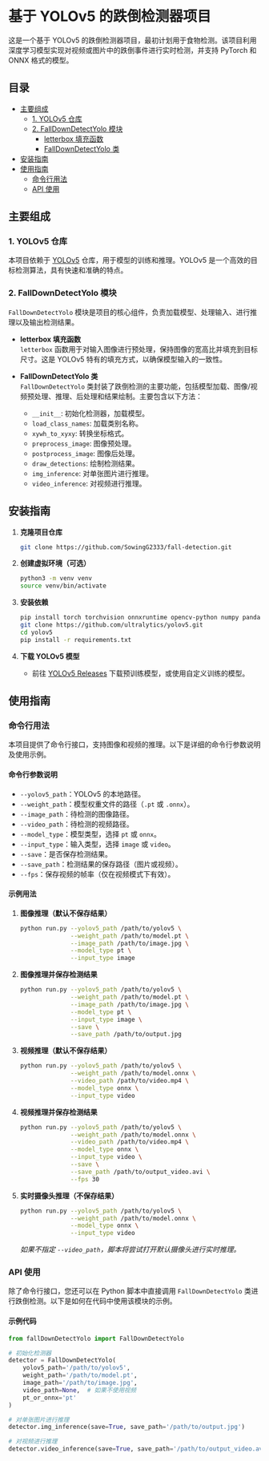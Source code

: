 # 基于 YOLOv5 的跌倒检测器项目

这是一个基于 YOLOv5 的跌倒检测器项目，最初计划用于食物检测。该项目利用深度学习模型实现对视频或图片中的跌倒事件进行实时检测，并支持 PyTorch 和 ONNX 格式的模型。

## 目录

- [主要组成](#主要组成)
  - [1. YOLOv5 仓库](#1-yolov5-仓库)
  - [2. FallDownDetectYolo 模块](#2-falldowndetectyolo-模块)
    - [letterbox 填充函数](#letterbox-填充函数)
    - [FallDownDetectYolo 类](#falldowndetectyolo-类)
- [安装指南](#安装指南)
- [使用指南](#使用指南)
  - [命令行用法](#命令行用法)
  - [API 使用](#api-使用)
  
## 主要组成

### 1. YOLOv5 仓库

本项目依赖于 [YOLOv5](https://github.com/ultralytics/yolov5) 仓库，用于模型的训练和推理。YOLOv5 是一个高效的目标检测算法，具有快速和准确的特点。

### 2. FallDownDetectYolo 模块

`FallDownDetectYolo` 模块是项目的核心组件，负责加载模型、处理输入、进行推理以及输出检测结果。

- **letterbox 填充函数**  
  `letterbox` 函数用于对输入图像进行预处理，保持图像的宽高比并填充到目标尺寸。这是 YOLOv5 特有的填充方式，以确保模型输入的一致性。  

- **FallDownDetectYolo 类**  
  `FallDownDetectYolo` 类封装了跌倒检测的主要功能，包括模型加载、图像/视频预处理、推理、后处理和结果绘制。主要包含以下方法：
  - `__init__`: 初始化检测器，加载模型。
  - `load_class_names`: 加载类别名称。
  - `xywh_to_xyxy`: 转换坐标格式。
  - `preprocess_image`: 图像预处理。
  - `postprocess_image`: 图像后处理。
  - `draw_detections`: 绘制检测结果。
  - `img_inference`: 对单张图片进行推理。
  - `video_inference`: 对视频进行推理。

## 安装指南

1. **克隆项目仓库**

    ```bash
    git clone https://github.com/SowingG2333/fall-detection.git
    ```

2. **创建虚拟环境（可选）**

    ```bash
    python3 -m venv venv
    source venv/bin/activate
    ```

3. **安装依赖**
   
    ```bash
    pip install torch torchvision onnxruntime opencv-python numpy pandas argparse
    git clone https://github.com/ultralytics/yolov5.git
    cd yolov5
    pip install -r requirements.txt
    ```

4. **下载 YOLOv5 模型**

    - 前往 [YOLOv5 Releases](https://github.com/ultralytics/yolov5/releases) 下载预训练模型，或使用自定义训练的模型。

## 使用指南

### 命令行用法

本项目提供了命令行接口，支持图像和视频的推理。以下是详细的命令行参数说明及使用示例。

#### 命令行参数说明

- `--yolov5_path`：YOLOv5 的本地路径。
- `--weight_path`：模型权重文件的路径（`.pt` 或 `.onnx`）。
- `--image_path`：待检测的图像路径。
- `--video_path`：待检测的视频路径。
- `--model_type`：模型类型，选择 `pt` 或 `onnx`。
- `--input_type`：输入类型，选择 `image` 或 `video`。
- `--save`：是否保存检测结果。
- `--save_path`：检测结果的保存路径（图片或视频）。
- `--fps`：保存视频的帧率（仅在视频模式下有效）。

#### 示例用法

1. **图像推理（默认不保存结果）**

    ```bash
    python run.py --yolov5_path /path/to/yolov5 \
                  --weight_path /path/to/model.pt \
                  --image_path /path/to/image.jpg \
                  --model_type pt \
                  --input_type image
    ```

2. **图像推理并保存检测结果**

    ```bash
    python run.py --yolov5_path /path/to/yolov5 \
                  --weight_path /path/to/model.pt \
                  --image_path /path/to/image.jpg \
                  --model_type pt \
                  --input_type image \
                  --save \
                  --save_path /path/to/output.jpg
    ```

3. **视频推理（默认不保存结果）**

    ```bash
    python run.py --yolov5_path /path/to/yolov5 \
                  --weight_path /path/to/model.onnx \
                  --video_path /path/to/video.mp4 \
                  --model_type onnx \
                  --input_type video
    ```

4. **视频推理并保存检测结果**

    ```bash
    python run.py --yolov5_path /path/to/yolov5 \
                  --weight_path /path/to/model.onnx \
                  --video_path /path/to/video.mp4 \
                  --model_type onnx \
                  --input_type video \
                  --save \
                  --save_path /path/to/output_video.avi \
                  --fps 30
    ```

5. **实时摄像头推理（不保存结果）**

    ```bash
    python run.py --yolov5_path /path/to/yolov5 \
                  --weight_path /path/to/model.onnx \
                  --model_type onnx \
                  --input_type video
    ```

    *如果不指定 `--video_path`，脚本将尝试打开默认摄像头进行实时推理。*

### API 使用

除了命令行接口，您还可以在 Python 脚本中直接调用 `FallDownDetectYolo` 类进行跌倒检测。以下是如何在代码中使用该模块的示例。

#### 示例代码

```python
from fallDownDetectYolo import FallDownDetectYolo

# 初始化检测器
detector = FallDownDetectYolo(
    yolov5_path='/path/to/yolov5',
    weight_path='/path/to/model.pt',
    image_path='/path/to/image.jpg',
    video_path=None,  # 如果不使用视频
    pt_or_onnx='pt'
)

# 对单张图片进行推理
detector.img_inference(save=True, save_path='/path/to/output.jpg')

# 对视频进行推理
detector.video_inference(save=True, save_path='/path/to/output_video.avi', fps=30)
```
